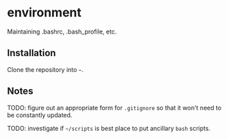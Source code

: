 # environment

Maintaining .bashrc, .bash_profile, etc.

## Installation

Clone the repository into `~`.

## Notes

TODO: figure out an appropriate form for `.gitignore` so that it won't need to be constantly updated.

TODO: investigate if `~/scripts` is best place to put ancillary `bash` scripts.
